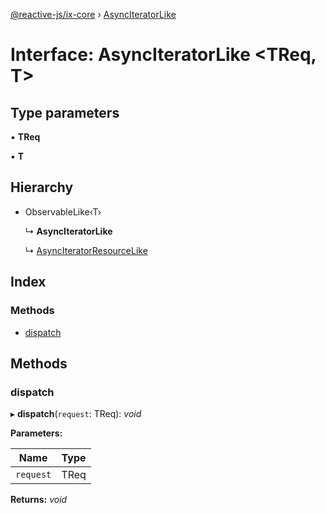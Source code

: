 [@reactive-js/ix-core](../README.md) › [AsyncIteratorLike](asynciteratorlike.md)

# Interface: AsyncIteratorLike <**TReq, T**>

## Type parameters

▪ **TReq**

▪ **T**

## Hierarchy

* ObservableLike‹T›

  ↳ **AsyncIteratorLike**

  ↳ [AsyncIteratorResourceLike](asynciteratorresourcelike.md)

## Index

### Methods

* [dispatch](asynciteratorlike.md#dispatch)

## Methods

###  dispatch

▸ **dispatch**(`request`: TReq): *void*

**Parameters:**

Name | Type |
------ | ------ |
`request` | TReq |

**Returns:** *void*
